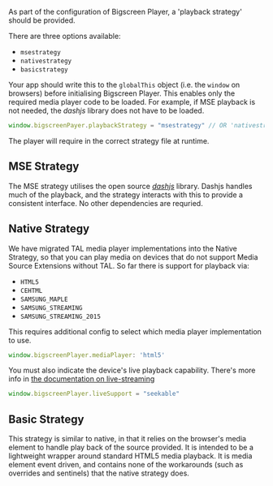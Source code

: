 As part of the configuration of Bigscreen Player, a 'playback strategy' should be provided.

There are three options available:

- `msestrategy`
- `nativestrategy`
- `basicstrategy`

Your app should write this to the `globalThis` object (i.e. the `window` on browsers) before initialising Bigscreen Player. This enables only the required media player code to be loaded. For example, if MSE playback is not needed, the _dashjs_ library does not have to be loaded.

```javascript
window.bigscreenPayer.playbackStrategy = "msestrategy" // OR 'nativestrategy' OR 'basicstategy'
```

The player will require in the correct strategy file at runtime.

## MSE Strategy

The MSE strategy utilises the open source [_dashjs_](https://github.com/Dash-Industry-Forum/dash.js/wiki) library. Dashjs handles much of the playback, and the strategy interacts with this to provide a consistent interface. No other dependencies are requried.

## Native Strategy

We have migrated TAL media player implementations into the Native Strategy, so that you can play media on devices that do not support Media Source Extensions without TAL. So far there is support for playback via:

- `HTML5`
- `CEHTML`
- `SAMSUNG_MAPLE`
- `SAMSUNG_STREAMING`
- `SAMSUNG_STREAMING_2015`

This requires additional config to select which media player implementation to use.

```javascript
window.bigscreenPlayer.mediaPlayer: 'html5'
```

You must also indicate the device's live playback capability. There's more info in [the documentation on live-streaming](https://bbc.github.io/bigscreen-player/api/tutorial-live-streaming.html)

```javascript
window.bigscreenPlayer.liveSupport = "seekable"
```

## Basic Strategy

This strategy is similar to native, in that it relies on the browser's media element to handle play back of the source provided. It is intended to be a lightweight wrapper around standard HTML5 media playback. It is media element event driven, and contains none of the workarounds (such as overrides and sentinels) that the native strategy does.
